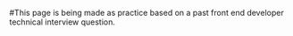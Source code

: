#This page is being made as practice based on a past front end developer technical interview question.

